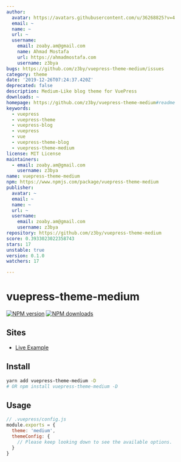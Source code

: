 ```yaml
---
author:
  avatar: https://avatars.githubusercontent.com/u/36268825?v=4
  email: ~
  name: ~
  url: ~
  username:
    email: zoaby.am@gmail.com
    name: Ahmad Mostafa
    url: https://ahmadmostafa.com
    username: z3bya
bugs: https://github.com/z3by/vuepress-theme-medium/issues
category: theme
date: '2019-12-26T07:24:37.420Z'
deprecated: false
description: Medium-Like blog theme for VuePress
downloads: ~
homepage: https://github.com/z3by/vuepress-theme-medium#readme
keywords:
  - vuepress
  - vuepress-theme
  - vuepress-blog
  - vuepress
  - vue
  - vuepress-theme-blog
  - vuepress-theme-medium
license: MIT License
maintainers:
  - email: zoaby.am@gmail.com
    username: z3bya
name: vuepress-theme-medium
npm: https://www.npmjs.com/package/vuepress-theme-medium
publisher:
  avatar: ~
  email: ~
  name: ~
  url: ~
  username:
    email: zoaby.am@gmail.com
    username: z3bya
repository: https://github.com/z3by/vuepress-theme-medium
score: 0.3933023022358743
stars: 17
unstable: true
version: 0.1.0
watchers: 17

---
```


# vuepress-theme-medium

[![NPM version](https://badgen.net/npm/v/vuepress-theme-medium)](https://npmjs.com/package/vuepress-theme-medium) [![NPM downloads](https://badgen.net/npm/dt/vuepress-theme-medium)](https://npmjs.com/package/vuepress-theme-medium)

## Sites

- [Live Example](https://vuepress-theme-medium.z3by.com/)

## Install

```bash
yarn add vuepress-theme-medium -D
# OR npm install vuepress-theme-medium -D
```

## Usage

```js
// .vuepress/config.js
module.exports = {
  theme: 'medium',
  themeConfig: {
    // Please keep looking down to see the available options.
  }
}
```
